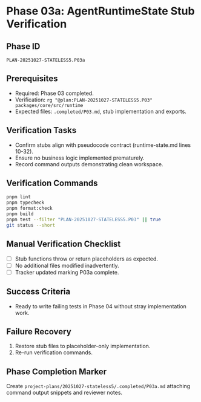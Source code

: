 # Phase 03a: AgentRuntimeState Stub Verification

## Phase ID
`PLAN-20251027-STATELESS5.P03a`

## Prerequisites
- Required: Phase 03 completed.
- Verification: `rg "@plan:PLAN-20251027-STATELESS5.P03" packages/core/src/runtime`
- Expected files: `.completed/P03.md`, stub implementation and exports.

## Verification Tasks
- Confirm stubs align with pseudocode contract (runtime-state.md lines 10-32).
- Ensure no business logic implemented prematurely.
- Record command outputs demonstrating clean workspace.

## Verification Commands
```bash
pnpm lint
pnpm typecheck
pnpm format:check
pnpm build
pnpm test --filter "PLAN-20251027-STATELESS5.P03" || true
git status --short
```

## Manual Verification Checklist
- [ ] Stub functions throw or return placeholders as expected.
- [ ] No additional files modified inadvertently.
- [ ] Tracker updated marking P03a complete.

## Success Criteria
- Ready to write failing tests in Phase 04 without stray implementation work.

## Failure Recovery
1. Restore stub files to placeholder-only implementation.
2. Re-run verification commands.

## Phase Completion Marker
Create `project-plans/20251027-stateless5/.completed/P03a.md` attaching command output snippets and reviewer notes.
